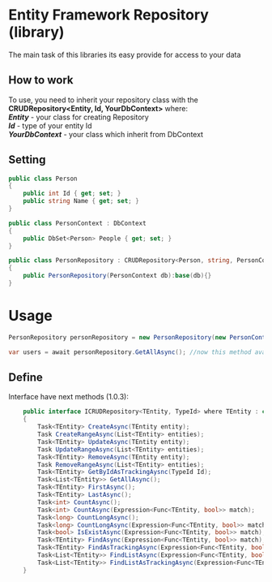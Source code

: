 # Entity Framework Repository (library)

The main task of this libraries its easy provide for access to your data

## How to work
To use, you need to inherit your repository class with the **CRUDRepository<Entity, Id, YourDbContext>** where:  
***Entity*** - your class for creating Repository  
***Id*** - type of your entity Id  
***YourDbContext*** - your class which inherit from DbContext

## Setting

```csharp
public class Person
{
    public int Id { get; set; }
    public string Name { get; set; }
}
```

```csharp
public class PersonContext : DbContext
{
    public DbSet<Person> People { get; set; }
}
```

```csharp
public class PersonRepository : CRUDRepository<Person, string, PersonContext>
{
    public PersonRepository(PersonContext db):base(db){}
}
```

# Usage

```csharp
PersonRepository personRepository = new PersonRepository(new PersonContext());

var users = await personRepository.GetAllAsync(); //now this method available
```


## Define
Interface have next methods (1.0.3):
```csharp
    public interface ICRUDRepository<TEntity, TypeId> where TEntity : class
    {
        Task<TEntity> CreateAsync(TEntity entity);
        Task CreateRangeAsync(List<TEntity> entities);
        Task<TEntity> UpdateAsync(TEntity entity);
        Task UpdateRangeAsync(List<TEntity> entities);
        Task<TEntity> RemoveAsync(TEntity entity);
        Task RemoveRangeAsync(List<TEntity> entities);
        Task<TEntity> GetByIdAsTrackingAysnc(TypeId Id);
        Task<List<TEntity>> GetAllAsync();
        Task<TEntity> FirstAsync();
        Task<TEntity> LastAsync();
        Task<int> CountAsync();
        Task<int> CountAsync(Expression<Func<TEntity, bool>> match);
        Task<long> CountLongAsync();
        Task<long> CountLongAsync(Expression<Func<TEntity, bool>> match);
        Task<bool> IsExistAsync(Expression<Func<TEntity, bool>> match);
        Task<TEntity> FindAsync(Expression<Func<TEntity, bool>> match);
        Task<TEntity> FindAsTrackingAsync(Expression<Func<TEntity, bool>> match);
        Task<List<TEntity>> FindListAsync(Expression<Func<TEntity, bool>> match);
        Task<List<TEntity>> FindListAsTrackingAsync(Expression<Func<TEntity, bool>> match);
    }
```
